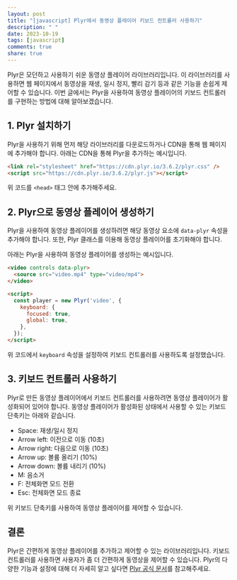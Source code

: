```yaml
---
layout: post
title: "[javascript] Plyr에서 동영상 플레이어 키보드 컨트롤러 사용하기"
description: " "
date: 2023-10-19
tags: [javascript]
comments: true
share: true
---
```


Plyr은 모던하고 사용하기 쉬운 동영상 플레이어 라이브러리입니다. 이 라이브러리를 사용하면 웹 페이지에서 동영상을 재생, 일시 정지, 빨리 감기 등과 같은 기능을 손쉽게 제어할 수 있습니다. 이번 글에서는 Plyr을 사용하여 동영상 플레이어의 키보드 컨트롤러를 구현하는 방법에 대해 알아보겠습니다.

## 1. Plyr 설치하기

Plyr을 사용하기 위해 먼저 해당 라이브러리를 다운로드하거나 CDN을 통해 웹 페이지에 추가해야 합니다. 아래는 CDN을 통해 Plyr을 추가하는 예시입니다.

```html
<link rel="stylesheet" href="https://cdn.plyr.io/3.6.2/plyr.css" />
<script src="https://cdn.plyr.io/3.6.2/plyr.js"></script>
```

위 코드를 `<head>` 태그 안에 추가해주세요.

## 2. Plyr으로 동영상 플레이어 생성하기

Plyr을 사용하여 동영상 플레이어를 생성하려면 해당 동영상 요소에 `data-plyr` 속성을 추가해야 합니다. 또한, Plyr 클래스를 이용해 동영상 플레이어를 초기화해야 합니다.

아래는 Plyr을 사용하여 동영상 플레이어를 생성하는 예시입니다.

```html
<video controls data-plyr>
  <source src="video.mp4" type="video/mp4">
</video>

<script>
  const player = new Plyr('video', {
    keyboard: {
      focused: true,
      global: true,
    },
  });
</script>
```

위 코드에서 `keyboard` 속성을 설정하여 키보드 컨트롤러를 사용하도록 설정했습니다.

## 3. 키보드 컨트롤러 사용하기

Plyr로 만든 동영상 플레이어에서 키보드 컨트롤러를 사용하려면 동영상 플레이어가 활성화되어 있어야 합니다. 동영상 플레이어가 활성화된 상태에서 사용할 수 있는 키보드 단축키는 아래와 같습니다.

- Space: 재생/일시 정지
- Arrow left: 이전으로 이동 (10초)
- Arrow right: 다음으로 이동 (10초)
- Arrow up: 볼륨 올리기 (10%)
- Arrow down: 볼륨 내리기 (10%)
- M: 음소거
- F: 전체화면 모드 전환
- Esc: 전체화면 모드 종료

위 키보드 단축키를 사용하여 동영상 플레이어를 제어할 수 있습니다.

## 결론

Plyr은 간편하게 동영상 플레이어를 추가하고 제어할 수 있는 라이브러리입니다. 키보드 컨트롤러를 사용하면 사용자가 좀 더 간편하게 동영상을 제어할 수 있습니다. Plyr의 다양한 기능과 설정에 대해 더 자세히 알고 싶다면 [Plyr 공식 문서](https://plyr.io/)를 참고해주세요.